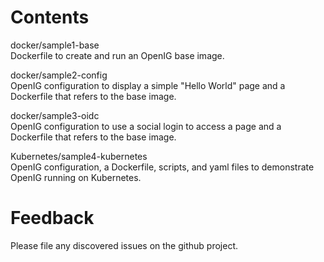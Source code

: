 # Contents

docker/sample1-base<br>
Dockerfile to create and run an OpenIG base image. 

docker/sample2-config<br> 
OpenIG configuration to display a simple "Hello World" page and a Dockerfile that refers to the base image. 

docker/sample3-oidc<br> 
OpenIG configuration to use a social login to access a page and a Dockerfile that refers to the base image.

Kubernetes/sample4-kubernetes<br> 
OpenIG configuration, a Dockerfile, scripts, and yaml files to demonstrate OpenIG running on Kubernetes. 

# Feedback 

Please file any discovered issues on the github project. 



